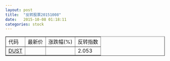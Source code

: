 ```yaml
---
layout: post
title:  "反转股票20151008"
date:   2015-10-08 01:18:11
categories: stock
---
```


<script type="text/javascript">
var stockList = []
stockList.push('gb_dust');
</script>

<table border="1">
 <tr>
 <td>代码</td>
  <td>最新价</td>
  <td>涨跌幅(%)</td>
 <td>反转指数</td>
</tr>
  <tr id="dust"><td><a href="http://stock.finance.sina.com.cn/usstock/quotes/DUST.html" target="_blank">DUST</a></td><td></td><td></td><td>2.053</td></tr>
</table>
